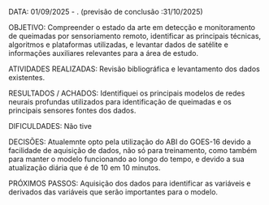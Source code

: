DATA: 01/09/2025 - . (previsão de conclusão :31/10/2025)

OBJETIVO:  Compreender o estado da arte em detecção e monitoramento de queimadas por sensoriamento remoto, identificar as principais técnicas, algoritmos e plataformas utilizadas, e levantar dados de satélite e informações auxiliares relevantes para a área de estudo.

ATIVIDADES REALIZADAS: Revisão bibliográfica e levantamento dos dados existentes.

RESULTADOS / ACHADOS: Identifiquei os principais modelos de redes neurais profundas utilizados para identificação de queimadas e os principais sensores fontes dos dados.

DIFICULDADES: Não tive

DECISÕES: Atualemnte opto pela utilização do ABI do GOES-16 devido a facilidade de aquisição de dados, não só para treinamento, como também para manter o modelo funcionando ao longo do tempo, e devido a sua atualização diária que é de 10 em 10 minutos.

PRÓXIMOS PASSOS: Aquisição dos dados para identificar as variáveis e derivados das variáveis que serão importantes para o modelo.
